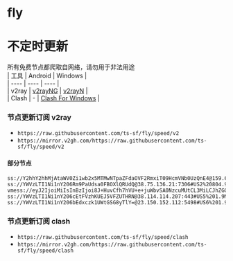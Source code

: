 # fly
# 不定时更新
所有免费节点都爬取自网络，请勿用于非法用途  
|  工具  | Android  | Windows  |  
|  ----  | ----   | ----  |  
| v2ray  | [v2rayNG](https://github.com/2dust/v2rayNG/releases) | [v2rayN](https://github.com/2dust/v2rayN/releases) |  
| Clash  | - | [Clash For Windows](https://github.com/2dust/clashN/releases) | 
  
### 节点更新订阅  v2ray
- `https://raw.githubusercontent.com/ts-sf/fly/speed/v2`  
- `https://mirror.v2gh.com/https://raw.githubusercontent.com/ts-sf/fly/speed/v2`  

#### 部分节点  
``` 
ss://Y2hhY2hhMjAtaWV0Zi1wb2x5MTMwNTpaZFdaOVF2RmxiT09HcmVNb0UzQnE4@159.65.129.128:18814#%E6%9C%AA%E7%9F%A5%20226.7KB%2Fs
ss://YWVzLTI1Ni1nY206Rm9PaUdsa0FBOXlQRUdQ@38.75.136.21:7306#US2%20804.9KB%2Fs
vmess://eyJ2IjoiMiIsInBzIjoi8J+HuvCfh7hVU+e+juWbvSA0NzcuMUtCL3MiLCJhZGQiOiIxNzIuNjQuMjMzLjI3IiwicG9ydCI6IjIwODYiLCJpZCI6ImU5ZTNjYzEzLWRiNDgtNGNjMS04YzI0LTc2MjY0MzlhNTMzOSIsImFpZCI6IjAiLCJzY3kiOiJhdXRvIiwibmV0Ijoid3MiLCJ0eXBlIjoibm9uZSIsImhvc3QiOiJpcDIuMTQ1NzIzMC54eXoiLCJwYXRoIjoiZ2l0aHViLmNvbS9BbHZpbjk5OTkiLCJ0bHMiOiIiLCJzbmkiOiIiLCJ0ZXN0X25hbWUiOiJVU+e+juWbvSJ9
ss://YWVzLTI1Ni1nY206cEtFVzhKUEJ5VFZUTHRN@38.114.114.207:443#US5%201.9MB%2Fs
ss://YWVzLTI1Ni1nY206bEdxczk1UWtGSG8yTlY=@23.150.152.112:5498#US6%201.9MB%2Fs
```
### 节点更新订阅  clash
- `https://raw.githubusercontent.com/ts-sf/fly/speed/clash`  
- `https://mirror.v2gh.com/https://raw.githubusercontent.com/ts-sf/fly/speed/clash`  


